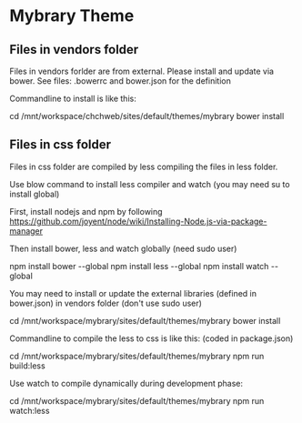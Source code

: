 # Mybrary Theme 

## Files in vendors folder

Files in vendors forlder are from external. Please install and update via bower.
See files: .bowerrc and bower.json for the definition

Commandline to install is like this:

cd /mnt/workspace/chchweb/sites/default/themes/mybrary
bower install

## Files in css folder

Files in css folder are compiled by less compiling the files in less folder.

Use blow command to install less compiler and watch (you may need su to install global)

First, install nodejs and npm by following
https://github.com/joyent/node/wiki/Installing-Node.js-via-package-manager

Then install bower, less and watch globally (need sudo user)

npm install bower --global
npm install less --global
npm install watch --global

You may need to install or update the external libraries (defined in bower.json) 
in vendors folder (don't use sudo user)

cd /mnt/workspace/mybrary/sites/default/themes/mybrary
bower install


Commandline to compile the less to css is like this: (coded in package.json)

cd /mnt/workspace/mybrary/sites/default/themes/mybrary
npm run build:less

Use watch to compile dynamically during development phase:

cd /mnt/workspace/mybrary/sites/default/themes/mybrary
npm run watch:less
